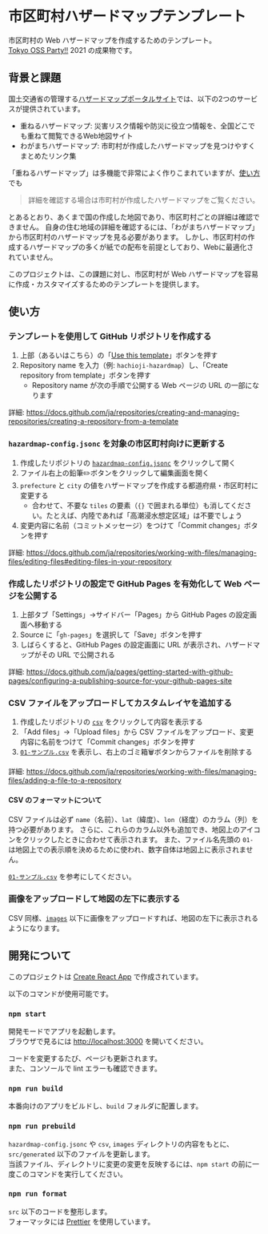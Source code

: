 # 市区町村ハザードマップテンプレート

市区町村の Web ハザードマップを作成するためのテンプレート。\
[Tokyo OSS Party!!](https://tokyo-oss-party.com/) 2021 の成果物です。

## 背景と課題

国土交通省の管理する[ハザードマップポータルサイト](https://disaportal.gsi.go.jp/)では、以下の2つのサービスが提供されています。

- 重ねるハザードマップ: 災害リスク情報や防災に役立つ情報を、全国どこでも重ねて閲覧できるWeb地図サイト
- わがまちハザードマップ: 市町村が作成したハザードマップを見つけやすくまとめたリンク集

「重ねるハザードマップ」は多機能で非常によく作りこまれていますが、[使い方](https://disaportal.gsi.go.jp/hazardmap/pamphlet/pamphlet.html)でも

> 詳細を確認する場合は市町村が作成したハザードマップをご覧ください。

とあるとおり、あくまで国の作成した地図であり、市区町村ごとの詳細は確認できません。
自身の住む地域の詳細を確認するには、「わがまちハザードマップ」から市区町村のハザードマップを見る必要があります。
しかし、市区町村の作成するハザードマップの多くが紙での配布を前提としており、Webに最適化されていません。

このプロジェクトは、この課題に対し、市区町村が Web ハザードマップを容易に作成・カスタマイズするためのテンプレートを提供します。

## 使い方

### テンプレートを使用して GitHub リポジトリを作成する

1. 上部（あるいはこちら）の「[Use this template](https://github.com/sankichi92/shikuchoson-hazardmap-template/generate)」ボタンを押す
2. Repository name を入力（例: `hachioji-hazardmap`）し、「Create repository from template」ボタンを押す
   - Repository name が次の手順で公開する Web ページの URL の一部になります

詳細: https://docs.github.com/ja/repositories/creating-and-managing-repositories/creating-a-repository-from-a-template

### `hazardmap-config.jsonc` を対象の市区町村向けに更新する

1. 作成したリポジトリの [`hazardmap-config.jsonc`](./hazardmap-config.jsonc) をクリックして開く
2. ファイル右上の鉛筆✏️ボタンをクリックして編集画面を開く
3. `prefecture` と `city` の値をハザードマップを作成する都道府県・市区町村に変更する
   - 合わせて、不要な `tiles` の要素（`{}` で囲まれる単位）も消してください。たとえば、内陸であれば「高潮浸水想定区域」は不要でしょう
4. 変更内容に名前（コミットメッセージ）をつけて「Commit changes」ボタンを押す

詳細: https://docs.github.com/ja/repositories/working-with-files/managing-files/editing-files#editing-files-in-your-repository

### 作成したリポジトリの設定で GitHub Pages を有効化して Web ページを公開する

1. 上部タブ「Settings」→サイドバー「Pages」から GitHub Pages の設定画面へ移動する
2. Source に「`gh-pages`」を選択して「Save」ボタンを押す
3. しばらくすると、GitHub Pages の設定画面に URL が表示され、ハザードマップがその URL で公開される

詳細: https://docs.github.com/ja/pages/getting-started-with-github-pages/configuring-a-publishing-source-for-your-github-pages-site

### CSV ファイルをアップロードしてカスタムレイヤを追加する

1. 作成したリポジトリの [`csv`](./csv) をクリックして内容を表示する
2. 「Add files」→「Upload files」から CSV ファイルをアップロード、変更内容に名前をつけて「Commit changes」ボタンを押す
3. [`01-サンプル.csv`](./csv/01-サンプル.csv) を表示し、右上のゴミ箱🗑ボタンからファイルを削除する

詳細: https://docs.github.com/ja/repositories/working-with-files/managing-files/adding-a-file-to-a-repository

#### CSV のフォーマットについて

CSV ファイルは必ず `name`（名前）、`lat`（緯度）、`lon`（経度）のカラム（列）を持つ必要があります。
さらに、これらのカラム以外も追加でき、地図上のアイコンをクリックしたときに合わせて表示されます。
また、ファイル名先頭の `01-` は地図上での表示順を決めるために使われ、数字自体は地図上に表示されません。

[`01-サンプル.csv`](./csv/01-サンプル.csv) を参考にしてください。

### 画像をアップロードして地図の左下に表示する

CSV 同様、[`images`](./images) 以下に画像をアップロードすれば、地図の左下に表示されるようになります。

## 開発について

このプロジェクトは [Create React App](https://github.com/facebook/create-react-app) で作成されています。

以下のコマンドが使用可能です。

### `npm start`

開発モードでアプリを起動します。\
ブラウザで見るには [http://localhost:3000](http://localhost:3000) を開いてください。

コードを変更するたび、ページも更新されます。\
また、コンソールで lint エラーも確認できます。

### `npm run build`

本番向けのアプリをビルドし、`build` フォルダに配置します。

### `npm run prebuild`

`hazardmap-config.jsonc` や `csv`, `images` ディレクトリの内容をもとに、`src/generated` 以下のファイルを更新します。\
当該ファイル、ディレクトリに変更の変更を反映するには、`npm start` の前に一度このコマンドを実行してください。

### `npm run format`

`src` 以下のコードを整形します。\
フォーマッタには [Prettier](https://prettier.io/) を使用しています。
